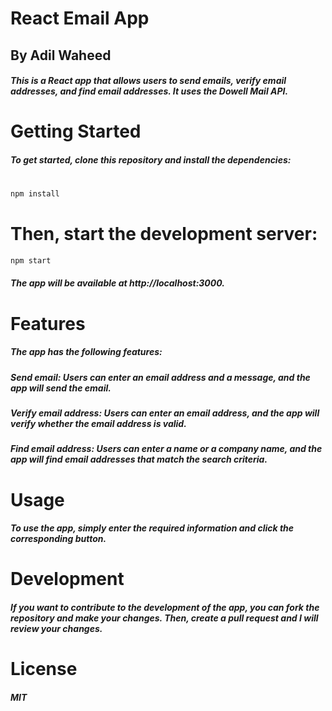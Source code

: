 # React Email App
## By Adil Waheed

##### This is a React app that allows users to send emails, verify email addresses, and find email addresses. It uses the Dowell Mail API.
#
#
# Getting Started
##### To get started, clone this repository and install the dependencies:
#

```sh
npm install
```
# Then, start the development server:


```sh
npm start
```
##### The app will be available at http://localhost:3000.
#
#
# Features
##### The app has the following features:

##### Send email: Users can enter an email address and a message, and the app will send the email.
##### Verify email address: Users can enter an email address, and the app will verify whether the email address is valid.
##### Find email address: Users can enter a name or a company name, and the app will find email addresses that match the search criteria.
#
#
# Usage
##### To use the app, simply enter the required information and click the corresponding button.
#
#
# Development
##### If you want to contribute to the development of the app, you can fork the repository and make your changes. Then, create a pull request and I will review your changes.
#
#

# License

##### MIT
